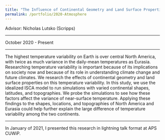 ```yaml
---
title: "The Influence of Continental Geometry and Land Surface Properties on Temperature Variability"
permalink: /portfolio/2020-Atmosphere
---
```

Advisor: Nicholas Lutsko (Scripps)

---
October 2020 - Present

---
The highest temperature variability on Earth is over central North America, with twice as much variance in the daily-mean temperatures as Eurasia. Researching temperature variability is important because of its implications on society now and because of its role in understanding climate change and future climates. We research the effects of continental geometry and land surface properties on this temperature variability. In this study, we use the idealized ISCA model to run simulations with varied continental shapes, latitudes, and topographies. We probe the simulations to see how these factors affect the variance of near-surface temperature. Applying these findings to the shapes, locations, and topographies of North America and Eurasia could help further explain the large difference of temperature variability among the two continents.

---
In January of 2021, I presented this research in lightning talk format at APS CUWiP.